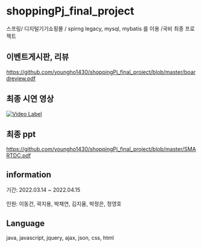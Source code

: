 # shoppingPj_final_project 
스프링/ 디지털기기쇼핑몰 / spirng legacy, mysql, mybatis 를 이용 /국비 최종 프로젝트 

## 이벤트게시판, 리뷰
https://github.com/youngho1430/shoppingPj_final_project/blob/master/boardreview.pdf

## 최종 시연 영상
[![Video Label](http://img.youtube.com/vi/jlEddtRgM8g/0.jpg)](https://youtu.be/jlEddtRgM8g)

## 최종 ppt
https://github.com/youngho1430/shoppingPj_final_project/blob/master/SMARTDC.pdf


## information
기간: 2022.03.14 ~ 2022.04.15<br>  
인원: 이동건, 곽지용, 박채연, 김지율, 박정은, 정영호


## Language
java, javascript, jquery, ajax, json, css, html


